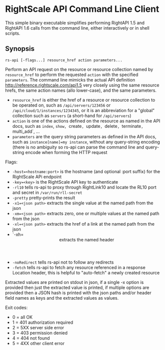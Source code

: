 RightScale API Command Line Client
==================================

This simple binary executable simplifies performing RightAPI 1.5 and RightAPI 1.6 calls
from the command line, either interactively or in shell scripts.

Synopsis
--------

`rs-api [-flags...] resource_href action parameters...`

Perform an API request on the resource or resource collection named by `resource_href` to perform the requested
`action` with the specified `parameters`. The command line mimicks the actual API definition
http://reference.rightscale.com/api1.5 very closely using the same resource hrefs, the same action names (allo
lower-case), and the same parameters.

- `resource_href` is either the href of a resource or resource collection to be operated on,
  such as `/api/servers/123456` or `/api/cloud/1/instances/1234345`, or it is an abbreviation
  for a "global" collection such as `servers` (a short-hand for `/api/servers`)
- `action` is one of the actions defined on the resource as named in the API docs, such as
  `index`, `show, `create`, `update`, `delete`, `terminate`, `multi_add`, ...
- `parameters` are the query string parameters as defined in the API docs, such as
  `instance[name]=my instance`, without any query-string encoding (there is no ambiguity
  so rs-api can parse the command line and query-string encode when forming the HTTP
  request

Flags:
- `-host=<hostname:port>` is the hostname (and optional :port suffix) for the RightScale APi endpoint
- `-key=<key>` is the RightScale API key to authenticate
- `-rl10` tells rs-api to proxy through RightLink10 and locate the RL10 port and secret in
  `/var/run/rll-secret`
- `-pretty` pretty-prints the result
- `-x1=<json path>` extracts the single value at the named path from the json
- `-xm=<json path>` extracts zero, one or multiple values at the named path from the json
- `-xl=<json path>` extracts the href of a link at the named path from the json
- `-xh=<header> extracts the named header
- `-noRedirect` tells rs-api not to follow any redirects
- `-fetch` tells rs-api to fetch any resource referenced in a response Location header, this
  is helpful to "auto-fetch" a newly created resource

Extracted values are printed on stdout in json, if a single -x option is provided then
just the extracted value is printed, if multiple options are provided then a JSON hash is
printed with the json paths and/or header field names as keys and the extracted values as
values.

Exit codes:
- 0 = all OK
- 1 = 401 authorization required
- 2 = 5XX server side error
- 3 = 403 permission denied
- 4 = 404 not found
- 5 = 4XX other client error
